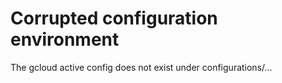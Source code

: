 # Corrupted configuration environment #

The gcloud active config does not exist under configurations/...
